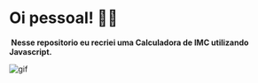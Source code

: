 <h1>Oi pessoal! 👋🏻</h1> <img  

<strong> Nesse repositorio eu recriei uma Calculadora de IMC utilizando Javascript.</strong>


 <img alt="gif" src="https://j.gifs.com/VvPKX9.gif">


